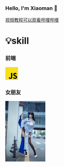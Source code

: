 ### Hello, I'm Xiaoman 👋

[视频教程可以观看哔哩哔哩](https://space.bilibili.com/99210573?spm_id_from=333.1007.0.0)

# 💡skill

### 前端

<img width='40' height='40' src='skill/js.png' />

### 女朋友
 <img width='25%' height='25%' src='skill/p.jpg'  />

